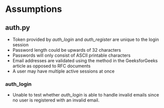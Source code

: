 # Assumptions

## auth.py
* Token provided by *auth_login* and *auth_register* are unique to the login session
* Password length could be upwards of 32 characters
* Passwords will only consist of ASCII printable characters
* Email addresses are validated using the method in the GeeksforGeeks article as opposed to RFC documents
* A user may have multiple active sessions at once

### auth_login
* Unable to test whether *auth_login* is able to handle invalid emails since no user is registered with an invalid email.